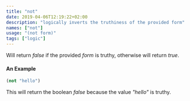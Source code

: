 ```yaml
---
title: "not"
date: 2019-04-06T12:19:22+02:00
description: "logically inverts the truthiness of the provided form"
names: ["not"]
usage: "(not form)"
tags: ["logic"]
---
```

Will return _false_ if the provided *form* is truthy, otherwise will return _true_.

#### An Example

```clojure
(not "hello")
```

This will return the boolean _false_ because the value _"hello"_ is truthy.
